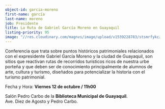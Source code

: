 ```yaml
---
object-id: garcia-moreno
first-name: garcía
last-name: moreno
job: Presidente
title: La Ruta de Gabriel García Moreno en Guayaquil
listing-priority: 95
image: "//res.cloudinary.com/magnvs/image/upload/v1539228783/stsmrfykcz0leexzybqt.jpg"
---
```

Conferencia que trata sobre puntos históricos patrimoniales relacionados con el expresidente Gabriel García Moreno y la ciudad de Guayaquil, son sitios que reactivan rutas de recorridos turísticos ricos de nuestra urbe porteña y que deben ser de conocimiento principalmente de alumnos de arte, cultura y turismo, diseñados para potencializar la historia con el turismo patrimonial.

Fecha y Hora: **Viernes 12 de octubre / 11h00**

Salón Pedro Carbo de la **Biblioteca Municipal de Guayaquil**.<br />Ave. Diez de Agosto y Pedro Carbo.
